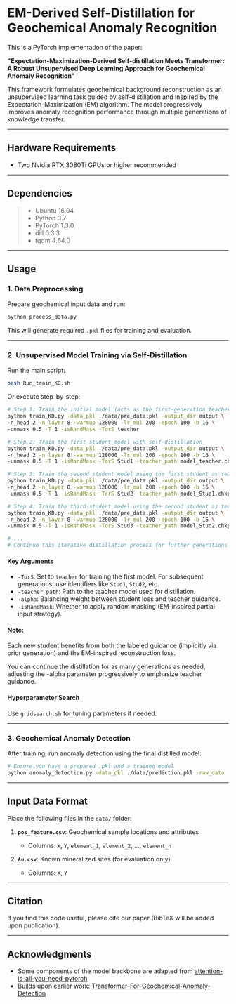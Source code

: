 
# EM-Derived Self-Distillation for Geochemical Anomaly Recognition

This is a PyTorch implementation of the paper:

**"Expectation-Maximization-Derived Self-distillation Meets Transformer: A Robust Unsupervised Deep Learning Approach for Geochemical Anomaly Recognition"**

This framework formulates geochemical background reconstruction as an unsupervised learning task guided by self-distillation and inspired by the Expectation-Maximization (EM) algorithm. The model progressively improves anomaly recognition performance through multiple generations of knowledge transfer.

---

## Hardware Requirements

* Two Nvidia RTX 3080Ti GPUs or higher recommended

---

## Dependencies

> * Ubuntu 16.04
> * Python 3.7
> * PyTorch 1.3.0
> * dill 0.3.3
> * tqdm 4.64.0

---

## Usage

### 1. Data Preprocessing

Prepare geochemical input data and run:

```bash
python process_data.py
```

This will generate required `.pkl` files for training and evaluation.

---

### 2. Unsupervised Model Training via Self-Distillation

Run the main script:

```bash
bash Run_train_KD.sh
```

Or execute step-by-step:

```bash
# Step 1: Train the initial model (acts as the first-generation teacher)
python train_KD.py -data_pkl ./data/pre_data.pkl -output_dir output \
-n_head 2 -n_layer 8 -warmup 128000 -lr_mul 200 -epoch 100 -b 16 \
-unmask 0.5 -T 1 -isRandMask -TorS teacher

# Step 2: Train the first student model with self-distillation 
python train_KD.py -data_pkl ./data/pre_data.pkl -output_dir output \
-n_head 2 -n_layer 8 -warmup 128000 -lr_mul 200 -epoch 100 -b 16 \
-unmask 0.5 -T 1 -isRandMask -TorS Stud1 -teacher_path model_teacher.chkpt -alpha 0.10

# Step 3: Train the second student model using the first student as teacher with self-distillation
python train_KD.py -data_pkl ./data/pre_data.pkl -output_dir output \
-n_head 2 -n_layer 8 -warmup 128000 -lr_mul 200 -epoch 100 -b 16 \
-unmask 0.5 -T 1 -isRandMask -TorS Stud2 -teacher_path model_Stud1.chkpt -alpha 0.20

# Step 4: Train the third student model using the second student as teacher
python train_KD.py -data_pkl ./data/pre_data.pkl -output_dir output \
-n_head 2 -n_layer 8 -warmup 128000 -lr_mul 200 -epoch 100 -b 16 \
-unmask 0.5 -T 1 -isRandMask -TorS Stud3 -teacher_path model_Stud2.chkpt -alpha 0.30

# ...
# Continue this iterative distillation process for further generations as needed.
```

#### Key Arguments

* `-TorS`: Set to `teacher` for training the first model. For subsequent generations, use identifiers like `Stud1`, `Stud2`, etc.
* `-teacher_path`: Path to the teacher model used for distillation.
* `-alpha`: Balancing weight between student loss and teacher guidance.
* `-isRandMask`: Whether to apply random masking (EM-inspired partial input strategy).

#### Note:

Each new student benefits from both the labeled guidance (implicitly via prior generation) and the EM-inspired reconstruction loss.

You can continue the distillation for as many generations as needed, adjusting the -alpha parameter progressively to emphasize teacher guidance.


#### Hyperparameter Search

Use `gridsearch.sh` for tuning parameters if needed.

---

### 3. Geochemical Anomaly Detection

After training, run anomaly detection using the final distilled model:

```bash
# Ensure you have a prepared .pkl and a trained model
python anomaly_detection.py -data_pkl ./data/prediction.pkl -raw_data ./data/prediction.csv -model ./model/model_best.chkpt -output prediction
```

---

## Input Data Format

Place the following files in the `data/` folder:

1. **`pos_feature.csv`**: Geochemical sample locations and attributes

   * Columns: `X`, `Y`, `element_1`, `element_2`, ..., `element_n`
2. **`Au.csv`**: Known mineralized sites (for evaluation only)

   * Columns: `X`, `Y`

---

## Citation

If you find this code useful, please cite our paper (BibTeX will be added upon publication).

---

## Acknowledgments

* Some components of the model backbone are adapted from [attention-is-all-you-need-pytorch](https://github.com/jadore801120/attention-is-all-you-need-pytorch)
* Builds upon earlier work: [Transformer-For-Geochemical-Anomaly-Detection](https://github.com/ysyBrenda/Transformer-For-Geochemical-Anomaly-Detection)

